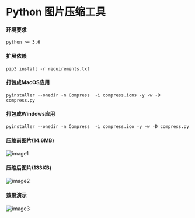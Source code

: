 #  Python 图片压缩工具

#### 环境要求
    python >= 3.6 

#### 扩展依赖
    pip3 install -r requirements.txt

#### 打包成MacOS应用
    pyinstaller --onedir -n Compress  -i compress.icns -y -w -D compress.py

#### 打包成Windows应用
    pyinstaller --onedir -n Compress  -i compress.ico -y -w -D compress.py

#### 压缩前图片(14.6MB)
![image1](https://github.com/shangjinglong/compress/blob/master/_bKzOhUxczE_1.jpg)
    
#### 压缩后图片(133KB)
![image2](https://github.com/shangjinglong/compress/blob/master/_bKzOhUxczE_2.jpg)
        
#### 效果演示
![image3](https://github.com/shangjinglong/compress/blob/master/compress.gif)